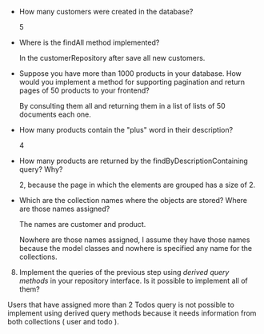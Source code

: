 

- How many customers were created in the database? 

    5
    
- Where is the findAll method implemented?

    In the customerRepository after save all new customers.

- Suppose you have more than 1000 products in your database. How would you implement a method for supporting pagination and return pages of 50 products to your frontend?

    By consulting them all and returning them in a list of lists of 50 documents each one.

- How many products contain the "plus" word in their description?

    4

- How many products are returned by the findByDescriptionContaining query? Why?

    2, because the page in which the elements are grouped has a size of 2.

- Which are the collection names where the objects are stored? Where are those names assigned?

    The names are customer and product.

    Nowhere are those names assigned, I assume they have those names because the model classes and nowhere is specified any name for the collections.


8. Implement the queries of the previous step using *derived query methods* in your repository interface. Is it possible to implement all of them?

Users that have assigned more than 2 Todos query is not possible to implement using derived query methods because it needs information from both collections ( user and todo ).